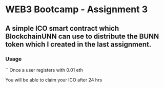 # WEB3 Bootcamp - Assignment 3
## A simple ICO smart contract which BlockchainUNN can use to distribute the BUNN token which I created in the last assignment.


### Usage
``
Once a user registers with 0.01 eth

You will be able to claim your ICO after 24 hrs

```
